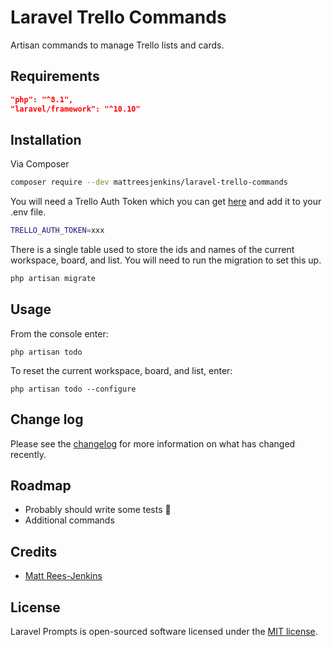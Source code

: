 # Laravel Trello Commands

Artisan commands to manage Trello lists and cards.

## Requirements

``` json
"php": "^8.1",
"laravel/framework": "^10.10"
````

## Installation

Via Composer

``` bash
composer require --dev mattreesjenkins/laravel-trello-commands
```
You will need a Trello Auth Token which you can get  [here](https://trello.com/power-ups/admin) and add it to your .env file.
``` bash
TRELLO_AUTH_TOKEN=xxx
```

There is a single table used to store the ids and names of the current workspace, board, and list. You will need to run the migration to set this up.

``` bash
php artisan migrate
```

## Usage

From the console enter:

```php artisan todo```

To reset the current workspace, board, and list, enter:

```php artisan todo --configure```

## Change log

Please see the [changelog](changelog.md) for more information on what has changed recently.

## Roadmap

- Probably should write some tests :grimacing:
- Additional commands

## Credits

- [Matt Rees-Jenkins][link-author]

## License

Laravel Prompts is open-sourced software licensed under the [MIT license](license.md).

[link-author]: https://github.com/mattreesjenkins
